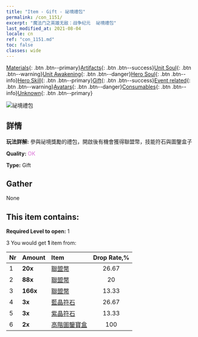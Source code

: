 ```yaml
---
title: "Item - Gift - 祕境禮包"
permalink: /con_1151/
excerpt: "魔法门之英雄无敌：战争纪元  祕境禮包"
last_modified_at: 2021-08-04
locale: cn
ref: "con_1151.md"
toc: false
classes: wide
---
```

 [Materials](/ItemsCN/){: .btn .btn--primary}[Artifacts](/ItemsCN/Artifacts/){: .btn .btn--success}[Unit Soul](/ItemsCN/UnitSoul/){: .btn .btn--warning}[Unit Awakening](/ItemsCN/UnitAwakening/){: .btn .btn--danger}[Hero Soul](/ItemsCN/HeroSoul/){: .btn .btn--info}[Hero Skill](/ItemsCN/HeroSkill/){: .btn .btn--primary}[Gift](/ItemsCN/Gift/){: .btn .btn--success}[Event related](/ItemsCN/Events/){: .btn .btn--warning}[Avatars](/ItemsCN/Avatars/){: .btn .btn--danger}[Consumables](/ItemsCN/Consumables/){: .btn .btn--info}[Unknown](/ItemsCN/Unknown/){: .btn .btn--primary}

 ![祕境禮包](/images/t/i_907002.png)

## 詳情
 **玩法詳解:** 參與祕境獎勵的禮包，開啟後有機會獲得聯盟幣，技能符石與圖鑒盒子

 **Quality:** <span style="color: #DA70D6">OK</span>

 **Type:** Gift

## Gather

  None

## This item contains:

 **Required Level to open:** 1

 3 You would get **1** item  from:

  | Nr | Amount |     Item    | Drop Rate,% |
  |:---|:-------|:------------|:---------:|
  | 1 |  **20x** | [聯盟幣](/cn/Items/con_896/) | 26.67 | 
  | 2 |  **88x** | [聯盟幣](/cn/Items/con_896/) | 20 | 
  | 3 |  **166x** | [聯盟幣](/cn/Items/con_896/) | 13.33 | 
  | 4 |  **3x** | [藍晶符石](/cn/Items/con_716/) | 26.67 | 
  | 5 |  **3x** | [紫晶符石](/cn/Items/con_720/) | 13.33 | 
  | 6 |  **2x** | [高階圖鑒寶盒](/cn/Items/con_776/) | 100 | 

